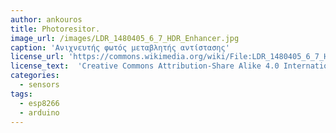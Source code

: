 ```yaml
---
author: ankouros
title: Photoresitor.
image_url: /images/LDR_1480405_6_7_HDR_Enhancer.jpg
caption: 'Ανιχνευτής φωτός μεταβλητής αντίστασης'
license_url: 'https://commons.wikimedia.org/wiki/File:LDR_1480405_6_7_HDR_Enhancer.jpg'
license_text:  'Creative Commons Attribution-Share Alike 4.0 International'
categories:
  - sensors
tags:
  - esp8266
  - arduino
---
```

